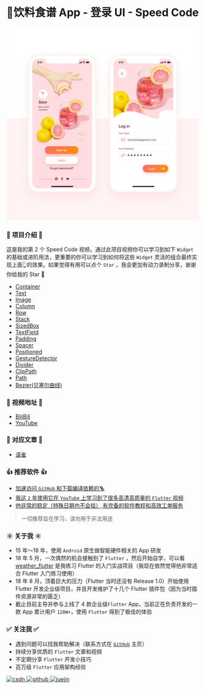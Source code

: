 # 🥤饮料食谱 App - 登录 UI - Speed Code

![](images/img_1.png)

### 📖 项目介绍 📖

这是我的第 2 个 Speed Code 视频，通过此项目视频你可以学习到如下 `Widget` 的基础或进阶用法，更重要的你可以学习到如何将这些 `Widget` 灵活的组合最终实现上面👆的效果。如果觉得有用可以点个 `Star` ，我会更加有动力录制分享，谢谢你给我的 Star 🙏 

- [Container](https://api.flutter.dev/flutter/widgets/Container-class.html)
- [Text](https://api.flutter.dev/flutter/widgets/Text-class.html)
- [Image](https://api.flutter.dev/flutter/widgets/Image-class.html)
- [Column](https://api.flutter.dev/flutter/widgets/Column-class.html)
- [Row](https://api.flutter.dev/flutter/widgets/Row-class.html)
- [Stack](https://api.flutter.dev/flutter/widgets/Stack-class.html)
- [SizedBox](https://api.flutter.dev/flutter/widgets/SizedBox-class.html)
- [TextField](https://api.flutter.dev/flutter/material/TextField-class.html)
- [Padding](https://api.flutter.dev/flutter/widgets/Padding-class.html)
- [Spacer](https://api.flutter.dev/flutter/widgets/Spacer-class.html)
- [Positioned](https://api.flutter.dev/flutter/widgets/Positioned-class.html)
- [GestureDetector](https://api.flutter.dev/flutter/widgets/GestureDetector-class.html)
- [Divider](https://api.flutter.dev/flutter/material/Divider-class.html)
- [ClipPath](https://api.flutter.dev/flutter/widgets/ClipPath-class.html)
- [Path](https://api.flutter.dev/flutter/dart-ui/Path-class.html)
- [Bezier(贝塞尔曲线)](https://www.jasondavies.com/animated-bezier/)

### 🎥 视频地址 🎥

- [BiliBili](https://www.youtube.com/channel/UCBZqDGI6DwI0njwnMuq8yog)
- [YouTube](https://www.youtube.com/channel/UCBZqDGI6DwI0njwnMuq8yog)

### 📒 对应文章 📒

- [语雀](https://www.yuque.com/docs/share/83e1400b-5a0d-4b78-a7a9-55609f42c2d3)

### 👍 推荐软件 👍

- [加速访问 `GitHub` 和下载编译依赖的🪜](https://bit.ly/3fcL0ND)
- [我这 `2` 年使用它在 `YouTube` 上学习到了很多高清高质量的 `Flutter` 视频](https://bit.ly/3fcL0ND)
- [他非常的稳定（特殊日期也不会挂）,有完备的软件教程和高效工单服务](https://bit.ly/3fcL0ND)

> 一切推荐旨在学习，请勿用于非法用途

### ☀️ 关于我 ☀️

- 15 年～18 年，使用 `Android` 原生做智能硬件相关的  App 研发
- 18 年 5 月，一次偶然的机会接触到了 `Flutter` ，然后开始自学，可以看 [weather_flutter](https://github.com/yy1300326388/weather_flutter) 是我练习 Flutter 的入门实战项目（我现在依然觉得他非常适合 Flutter 入门练习使用）
- 18 年 8 月，顶着巨大的压力（Flutter 当时还没有 Release 1.0）开始使用 Flutter 开发企业级项目，并且开发维护了十几个 Flutter 插件包（因为当时插件资源非常的匮乏）
- 截止目前主导并参与上线了 4 款企业级`Flutter` App，当前正在负责开发的一款 App 累计用户 `120W+`，使用 `Flutter` 得到了极佳的体验

### ✅ 关注我 ✅ 

- 遇到问题可以找我帮助解决（联系方式在 [`GitHub`](https://github.com/yy1300326388) 主页）
- 持续分享优质的 `Flutter` 文章和视频
- 不定期分享 `Flutter` 开发小技巧
- 百万级 `Flutter` 应用架构经验

<p>
  <a href="https://zhengsl.blog.csdn.net">
    <img width="200" alt="csdn" src="https://raw.githubusercontent.com/yy1300326388/yy1300326388/main/images/follow/csdn_follow.png">
  </a>
  <a href="https://github.com/yy1300326388">
    <img width="200" alt="github" src="https://raw.githubusercontent.com/yy1300326388/yy1300326388/main/images/follow/github_follow.png">
  </a>
  <a href="https://juejin.cn/user/764915820276439">
    <img width="200" alt="juejin" src="https://raw.githubusercontent.com/yy1300326388/yy1300326388/main/images/follow/juejin_follow.png">
  </a>
</p>




